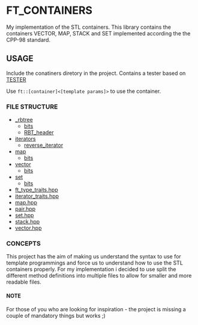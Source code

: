 # FT_CONTAINERS

My implementation of the STL containers. This library contains the containers VECTOR, MAP, STACK and SET
implemented according the the CPP-98 standard.

## USAGE

Include the conatiners diretory in the project.
Contains a tester based on [TESTER](https://github.com/5atchm1n/ft_containers-tester-42)

Use `ft::[container]<[template params]>` to use the container.

### FILE STRUCTURE

* [_rbtree](https://github.com/5atchm1n/ft_containers/tree/master/containers/_rbtree)
    * [bits](https://github.com/5atchm1n/ft_containers/tree/master/containers/_rbtree/bits)
    * [RBT_header](https://github.com/5atchm1n/ft_containers/blob/master/containers/_rbtree/_red_black_tree.hpp)
* [iterators](https://github.com/5atchm1n/ft_containers/tree/master/containers/iterators)
    * [reverse_iterator](https://github.com/5atchm1n/ft_containers/blob/master/containers/iterators/reverse_iterator.hpp)
* [map](https://github.com/5atchm1n/ft_containers/tree/master/containers/map)
    * [bits](https://github.com/5atchm1n/ft_containers/tree/master/containers/map/bits)
* [vector](https://github.com/5atchm1n/ft_containers/tree/master/containers/vector)
    * [bits](https://github.com/5atchm1n/ft_containers/tree/master/containers/vector/bits)
* [set](https://github.com/5atchm1n/ft_containers/tree/master/containers/set)
    * [bits](https://github.com/5atchm1n/ft_containers/tree/master/containers/set/bits)
* [ft_type_traits.hpp](https://github.com/5atchm1n/ft_containers/blob/master/containers/ft_type_traits.hpp)
* [iterator_traits.hpp](https://github.com/5atchm1n/ft_containers/blob/master/containers/iterator_traits.hpp)
* [map.hpp](https://github.com/5atchm1n/ft_containers/blob/master/containers/map.hpp)
* [pair.hpp](https://github.com/5atchm1n/ft_containers/blob/master/containers/pair.hpp)
* [set.hpp](https://github.com/5atchm1n/ft_containers/blob/master/containers/set.hpp)
* [stack.hpp](https://github.com/5atchm1n/ft_containers/blob/master/containers/stack.hpp)
* [vector.hpp](https://github.com/5atchm1n/ft_containers/blob/master/containers/vector.hpp)

### CONCEPTS

This project has the aim of making us understand the syntax to use for template programmings and force us to understand
how to use the STL containers properly. For my implementation i decided to use split the different method definitions into
multiple files to allow for smaller and more readable files.

#### NOTE

For those of you who are looking for inspiration - the project is missing a couple of mandatory things but works ;)